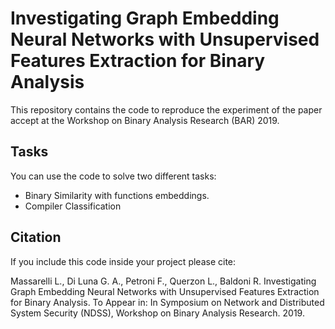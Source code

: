 # Investigating Graph Embedding Neural Networks with Unsupervised Features Extraction for Binary Analysis
This repository contains the code to reproduce the experiment of the paper accept at the Workshop on Binary 
Analysis Research (BAR) 2019.

## Tasks

You can use the code to solve two different tasks:

- Binary Similarity with functions embeddings.
- Compiler Classification

## Citation
If you include this code inside your project please cite:

Massarelli L., Di Luna G. A., Petroni F., Querzon L., Baldoni R. 
Investigating Graph Embedding Neural Networks with Unsupervised Features Extraction for Binary Analysis. 
To Appear in: In Symposium on Network and Distributed System Security (NDSS), Workshop on Binary Analysis Research. 2019.

 